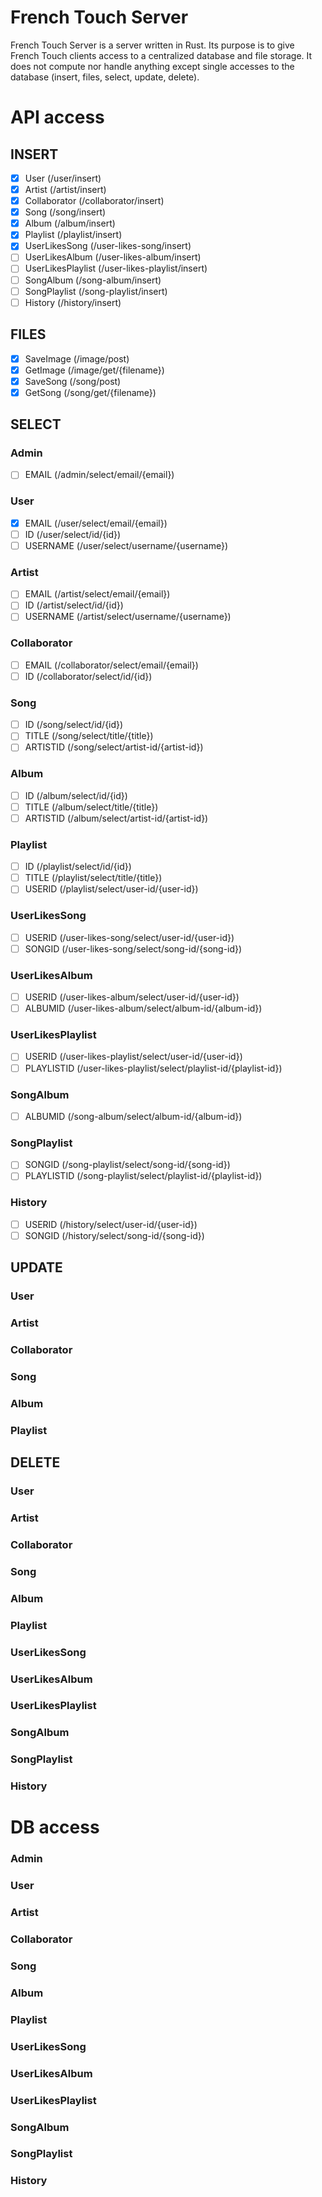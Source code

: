 # French Touch Server

French Touch Server is a server written in Rust. Its purpose is to give French Touch clients access to a centralized database and file storage. It does not compute nor handle anything except single accesses to the database (insert, files, select, update, delete).

# API access

## INSERT

-[X] User               (/user/insert)
-[X] Artist             (/artist/insert)
-[X] Collaborator       (/collaborator/insert)
-[X] Song               (/song/insert)
-[X] Album              (/album/insert)
-[X] Playlist           (/playlist/insert)
-[X] UserLikesSong      (/user-likes-song/insert)
-[ ] UserLikesAlbum     (/user-likes-album/insert)
-[ ] UserLikesPlaylist  (/user-likes-playlist/insert)
-[ ] SongAlbum          (/song-album/insert)
-[ ] SongPlaylist       (/song-playlist/insert)
-[ ] History            (/history/insert)

## FILES

-[X] SaveImage  (/image/post)
-[X] GetImage   (/image/get/{filename})
-[X] SaveSong   (/song/post)
-[X] GetSong    (/song/get/{filename})

## SELECT

### Admin
-[ ] EMAIL      (/admin/select/email/{email})

### User
-[X] EMAIL      (/user/select/email/{email})
-[ ] ID         (/user/select/id/{id})
-[ ] USERNAME   (/user/select/username/{username})

### Artist 
-[ ] EMAIL      (/artist/select/email/{email})
-[ ] ID         (/artist/select/id/{id})
-[ ] USERNAME   (/artist/select/username/{username})

### Collaborator
-[ ] EMAIL      (/collaborator/select/email/{email})
-[ ] ID         (/collaborator/select/id/{id})

### Song
-[ ] ID         (/song/select/id/{id})
-[ ] TITLE      (/song/select/title/{title})
-[ ] ARTISTID   (/song/select/artist-id/{artist-id})

### Album
-[ ] ID         (/album/select/id/{id})
-[ ] TITLE      (/album/select/title/{title})
-[ ] ARTISTID   (/album/select/artist-id/{artist-id})

### Playlist
-[ ] ID         (/playlist/select/id/{id})
-[ ] TITLE      (/playlist/select/title/{title})
-[ ] USERID     (/playlist/select/user-id/{user-id})

### UserLikesSong
-[ ] USERID     (/user-likes-song/select/user-id/{user-id})
-[ ] SONGID     (/user-likes-song/select/song-id/{song-id})

### UserLikesAlbum
-[ ] USERID     (/user-likes-album/select/user-id/{user-id})
-[ ] ALBUMID    (/user-likes-album/select/album-id/{album-id})

### UserLikesPlaylist
-[ ] USERID     (/user-likes-playlist/select/user-id/{user-id})
-[ ] PLAYLISTID (/user-likes-playlist/select/playlist-id/{playlist-id})

### SongAlbum
-[ ] ALBUMID    (/song-album/select/album-id/{album-id})

### SongPlaylist
-[ ] SONGID     (/song-playlist/select/song-id/{song-id})
-[ ] PLAYLISTID (/song-playlist/select/playlist-id/{playlist-id})

### History
-[ ] USERID     (/history/select/user-id/{user-id})
-[ ] SONGID     (/history/select/song-id/{song-id})

## UPDATE

### User
### Artist
### Collaborator
### Song
### Album
### Playlist

## DELETE

### User
### Artist
### Collaborator
### Song
### Album
### Playlist
### UserLikesSong
### UserLikesAlbum
### UserLikesPlaylist
### SongAlbum
### SongPlaylist
### History

# DB access

### Admin
### User
### Artist
### Collaborator
### Song
### Album
### Playlist
### UserLikesSong
### UserLikesAlbum
### UserLikesPlaylist
### SongAlbum
### SongPlaylist
### History
